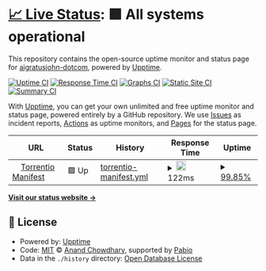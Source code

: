 # [📈 Live Status](https://aigratusjohn-dotcom.github.io/torrentio-status): <!--live status--> **🟩 All systems operational**

This repository contains the open-source uptime monitor and status page for [aigratusjohn-dotcom](https://aigratusjohn-dotcom.github.io/torrentio-status), powered by [Upptime](https://github.com/upptime/upptime).

[![Uptime CI](https://github.com/aigratusjohn-dotcom/torrentio-status/workflows/Uptime%20CI/badge.svg)](https://github.com/aigratusjohn-dotcom/torrentio-status/actions?query=workflow%3A%22Uptime+CI%22)
[![Response Time CI](https://github.com/aigratusjohn-dotcom/torrentio-status/workflows/Response%20Time%20CI/badge.svg)](https://github.com/aigratusjohn-dotcom/torrentio-status/actions?query=workflow%3A%22Response+Time+CI%22)
[![Graphs CI](https://github.com/aigratusjohn-dotcom/torrentio-status/workflows/Graphs%20CI/badge.svg)](https://github.com/aigratusjohn-dotcom/torrentio-status/actions?query=workflow%3A%22Graphs+CI%22)
[![Static Site CI](https://github.com/aigratusjohn-dotcom/torrentio-status/workflows/Static%20Site%20CI/badge.svg)](https://github.com/aigratusjohn-dotcom/torrentio-status/actions?query=workflow%3A%22Static+Site+CI%22)
[![Summary CI](https://github.com/aigratusjohn-dotcom/torrentio-status/workflows/Summary%20CI/badge.svg)](https://github.com/aigratusjohn-dotcom/torrentio-status/actions?query=workflow%3A%22Summary+CI%22)

With [Upptime](https://upptime.js.org), you can get your own unlimited and free uptime monitor and status page, powered entirely by a GitHub repository. We use [Issues](https://github.com/aigratusjohn-dotcom/torrentio-status/issues) as incident reports, [Actions](https://github.com/aigratusjohn-dotcom/torrentio-status/actions) as uptime monitors, and [Pages](https://aigratusjohn-dotcom.github.io/torrentio-status) for the status page.

<!--start: status pages-->
<!-- This summary is generated by Upptime (https://github.com/upptime/upptime) -->
<!-- Do not edit this manually, your changes will be overwritten -->
<!-- prettier-ignore -->
| URL | Status | History | Response Time | Uptime |
| --- | ------ | ------- | ------------- | ------ |
| <img alt="" src="https://icons.duckduckgo.com/ip3/torrentio.strem.fun.ico" height="13"> [Torrentio Manifest](https://torrentio.strem.fun/manifest.json) | 🟩 Up | [torrentio-manifest.yml](https://github.com/aigratusjohn-dotcom/torrentio-status/commits/HEAD/history/torrentio-manifest.yml) | <details><summary><img alt="Response time graph" src="./graphs/torrentio-manifest/response-time-week.png" height="20"> 122ms</summary><br><a href="https://aigratusjohn-dotcom.github.io/torrentio-status/history/torrentio-manifest"><img alt="Response time 168" src="https://img.shields.io/endpoint?url=https%3A%2F%2Fraw.githubusercontent.com%2Faigratusjohn-dotcom%2Ftorrentio-status%2FHEAD%2Fapi%2Ftorrentio-manifest%2Fresponse-time.json"></a><br><a href="https://aigratusjohn-dotcom.github.io/torrentio-status/history/torrentio-manifest"><img alt="24-hour response time 97" src="https://img.shields.io/endpoint?url=https%3A%2F%2Fraw.githubusercontent.com%2Faigratusjohn-dotcom%2Ftorrentio-status%2FHEAD%2Fapi%2Ftorrentio-manifest%2Fresponse-time-day.json"></a><br><a href="https://aigratusjohn-dotcom.github.io/torrentio-status/history/torrentio-manifest"><img alt="7-day response time 122" src="https://img.shields.io/endpoint?url=https%3A%2F%2Fraw.githubusercontent.com%2Faigratusjohn-dotcom%2Ftorrentio-status%2FHEAD%2Fapi%2Ftorrentio-manifest%2Fresponse-time-week.json"></a><br><a href="https://aigratusjohn-dotcom.github.io/torrentio-status/history/torrentio-manifest"><img alt="30-day response time 168" src="https://img.shields.io/endpoint?url=https%3A%2F%2Fraw.githubusercontent.com%2Faigratusjohn-dotcom%2Ftorrentio-status%2FHEAD%2Fapi%2Ftorrentio-manifest%2Fresponse-time-month.json"></a><br><a href="https://aigratusjohn-dotcom.github.io/torrentio-status/history/torrentio-manifest"><img alt="1-year response time 168" src="https://img.shields.io/endpoint?url=https%3A%2F%2Fraw.githubusercontent.com%2Faigratusjohn-dotcom%2Ftorrentio-status%2FHEAD%2Fapi%2Ftorrentio-manifest%2Fresponse-time-year.json"></a></details> | <details><summary><a href="https://aigratusjohn-dotcom.github.io/torrentio-status/history/torrentio-manifest">99.85%</a></summary><a href="https://aigratusjohn-dotcom.github.io/torrentio-status/history/torrentio-manifest"><img alt="All-time uptime 99.81%" src="https://img.shields.io/endpoint?url=https%3A%2F%2Fraw.githubusercontent.com%2Faigratusjohn-dotcom%2Ftorrentio-status%2FHEAD%2Fapi%2Ftorrentio-manifest%2Fuptime.json"></a><br><a href="https://aigratusjohn-dotcom.github.io/torrentio-status/history/torrentio-manifest"><img alt="24-hour uptime 98.95%" src="https://img.shields.io/endpoint?url=https%3A%2F%2Fraw.githubusercontent.com%2Faigratusjohn-dotcom%2Ftorrentio-status%2FHEAD%2Fapi%2Ftorrentio-manifest%2Fuptime-day.json"></a><br><a href="https://aigratusjohn-dotcom.github.io/torrentio-status/history/torrentio-manifest"><img alt="7-day uptime 99.85%" src="https://img.shields.io/endpoint?url=https%3A%2F%2Fraw.githubusercontent.com%2Faigratusjohn-dotcom%2Ftorrentio-status%2FHEAD%2Fapi%2Ftorrentio-manifest%2Fuptime-week.json"></a><br><a href="https://aigratusjohn-dotcom.github.io/torrentio-status/history/torrentio-manifest"><img alt="30-day uptime 99.81%" src="https://img.shields.io/endpoint?url=https%3A%2F%2Fraw.githubusercontent.com%2Faigratusjohn-dotcom%2Ftorrentio-status%2FHEAD%2Fapi%2Ftorrentio-manifest%2Fuptime-month.json"></a><br><a href="https://aigratusjohn-dotcom.github.io/torrentio-status/history/torrentio-manifest"><img alt="1-year uptime 99.81%" src="https://img.shields.io/endpoint?url=https%3A%2F%2Fraw.githubusercontent.com%2Faigratusjohn-dotcom%2Ftorrentio-status%2FHEAD%2Fapi%2Ftorrentio-manifest%2Fuptime-year.json"></a></details>

<!--end: status pages-->

[**Visit our status website →**](https://aigratusjohn-dotcom.github.io/torrentio-status)

## 📄 License

- Powered by: [Upptime](https://github.com/upptime/upptime)
- Code: [MIT](./LICENSE) © [Anand Chowdhary](https://anandchowdhary.com), supported by [Pabio](https://pabio.com)
- Data in the `./history` directory: [Open Database License](https://opendatacommons.org/licenses/odbl/1-0/)
